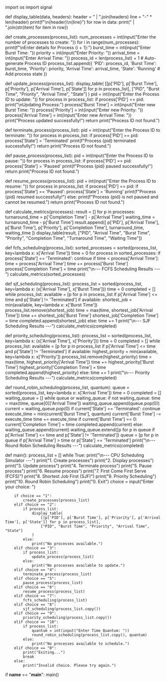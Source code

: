 
import os
import signal

def display_table(data, headers):
    header = " | ".join(headers)
    line = "-" * len(header)
    print(f"\n{header}\n{line}")
    for row in data:
        print(" | ".join(str(item) for item in row))

def create_processes(process_list):
    num_processes = int(input("Enter the number of processes to create: "))
    for i in range(num_processes):
        print(f"\nEnter details for Process {i + 1}:")
        burst_time = int(input("Enter Burst Time: "))
        priority = int(input("Enter Priority: "))
        arrival_time = int(input("Enter Arrival Time: "))
        process_id = len(process_list) + 1  # Auto-generate Process ID
        process_list.append({
            'PID': process_id,
            'Burst Time': burst_time,
            'Priority': priority,
            'Arrival Time': arrival_time,
            'State': 'Running'  # Add process state
        })

def update_process(process_list):
    display_table(
        [[p['PID'], p['Burst Time'], p['Priority'], p['Arrival Time'], p['State']] for p in process_list],
        ["PID", "Burst Time", "Priority", "Arrival Time", "State"]
    )
    pid = int(input("Enter the Process ID to update: "))
    for process in process_list:
        if process['PID'] == pid:
            print("\nUpdating Process:")
            process['Burst Time'] = int(input("Enter new Burst Time: "))
            process['Priority'] = int(input("Enter new Priority: "))
            process['Arrival Time'] = int(input("Enter new Arrival Time: "))
            print("Process updated successfully!")
            return
    print("Process ID not found.")

def terminate_process(process_list):
    pid = int(input("Enter the Process ID to terminate: "))
    for process in process_list:
        if process['PID'] == pid:
            process['State'] = 'Terminated'
            print(f"Process {pid} terminated successfully!")
            return
    print("Process ID not found.")

def pause_process(process_list):
    pid = int(input("Enter the Process ID to pause: "))
    for process in process_list:
        if process['PID'] == pid:
            process['State'] = 'Paused'
            print(f"Process {pid} paused successfully!")
            return
    print("Process ID not found.")

def resume_process(process_list):
    pid = int(input("Enter the Process ID to resume: "))
    for process in process_list:
        if process['PID'] == pid:
            if process['State'] == 'Paused':
                process['State'] = 'Running'
                print(f"Process {pid} resumed successfully!")
            else:
                print(f"Process {pid} is not paused and cannot be resumed.")
            return
    print("Process ID not found.")

def calculate_metrics(processes):
    result = []
    for p in processes:
        turnaround_time = p['Completion Time'] - p['Arrival Time']
        waiting_time = turnaround_time - p['Burst Time']
        result.append([
            p['PID'], p['Arrival Time'], p['Burst Time'], p['Priority'],
            p['Completion Time'], turnaround_time, waiting_time
        ])
    display_table(result, ["PID", "Arrival Time", "Burst Time", "Priority", "Completion Time", "Turnaround Time", "Waiting Time"])

def fcfs_scheduling(process_list):
    sorted_processes = sorted(process_list, key=lambda x: x['Arrival Time'])
    time = 0
    for process in sorted_processes:
        if process['State'] == 'Terminated':
            continue
        if time < process['Arrival Time']:
            time = process['Arrival Time']
        time += process['Burst Time']
        process['Completion Time'] = time
    print("\n--- FCFS Scheduling Results ---")
    calculate_metrics(sorted_processes)

def sjf_scheduling(process_list):
    process_list = sorted(process_list, key=lambda x: (x['Arrival Time'], x['Burst Time']))
    time = 0
    completed = []
    while process_list:
        available = [p for p in process_list if p['Arrival Time'] <= time and p['State'] != 'Terminated']
        if available:
            shortest_job = min(available, key=lambda x: x['Burst Time'])
            process_list.remove(shortest_job)
            time = max(time, shortest_job['Arrival Time'])
            time += shortest_job['Burst Time']
            shortest_job['Completion Time'] = time
            completed.append(shortest_job)
        else:
            time += 1
    print("\n--- SJF Scheduling Results ---")
    calculate_metrics(completed)

def priority_scheduling(process_list):
    process_list = sorted(process_list, key=lambda x: (x['Arrival Time'], x['Priority']))
    time = 0
    completed = []
    while process_list:
        available = [p for p in process_list if p['Arrival Time'] <= time and p['State'] != 'Terminated']
        if available:
            highest_priority = min(available, key=lambda x: x['Priority'])
            process_list.remove(highest_priority)
            time = max(time, highest_priority['Arrival Time'])
            time += highest_priority['Burst Time']
            highest_priority['Completion Time'] = time
            completed.append(highest_priority)
        else:
            time += 1
    print("\n--- Priority Scheduling Results ---")
    calculate_metrics(completed)

def round_robin_scheduling(process_list, quantum):
    queue = sorted(process_list, key=lambda x: x['Arrival Time'])
    time = 0
    completed = []
    waiting_queue = []
    while queue or waiting_queue:
        if not waiting_queue:
            time = max(time, queue[0]['Arrival Time'])
            waiting_queue.append(queue.pop(0))
        current = waiting_queue.pop(0)
        if current['State'] == 'Terminated':
            continue
        execute_time = min(current['Burst Time'], quantum)
        current['Burst Time'] -= execute_time
        time += execute_time
        if current['Burst Time'] == 0:
            current['Completion Time'] = time
            completed.append(current)
        else:
            waiting_queue.append(current)
        waiting_queue.extend([p for p in queue if p['Arrival Time'] <= time and p['State'] != 'Terminated'])
        queue = [p for p in queue if p['Arrival Time'] > time or p['State'] == 'Terminated']
    print("\n--- Round Robin Scheduling Results ---")
    calculate_metrics(completed)

def main():
    process_list = []
    while True:
        print("\n--- CPU Scheduling Simulator ---")
        print("1. Create processes")
        print("2. Display processes")
        print("3. Update process")
        print("4. Terminate process")
        print("5. Pause process")
        print("6. Resume process")
        print("7. First Come First Serve (FCFS)")
        print("8. Shortest Job First (SJF)")
        print("9. Priority Scheduling")
        print("10. Round Robin Scheduling")
        print("0. Exit")
        choice = input("Enter your choice: ")

        if choice == "1":
            create_processes(process_list)
        elif choice == "2":
            if process_list:
                display_table(
                    [[p['PID'], p['Burst Time'], p['Priority'], p['Arrival Time'], p['State']] for p in process_list],
                    ["PID", "Burst Time", "Priority", "Arrival Time", "State"]
                )
            else:
                print("No processes available.")
        elif choice == "3":
            if process_list:
                update_process(process_list)
            else:
                print("No processes available to update.")
        elif choice == "4":
            terminate_process(process_list)
        elif choice == "5":
            pause_process(process_list)
        elif choice == "6":
            resume_process(process_list)
        elif choice == "7":
            fcfs_scheduling(process_list)
        elif choice == "8":
            sjf_scheduling(process_list.copy())
        elif choice == "9":
            priority_scheduling(process_list.copy())
        elif choice == "10":
            if process_list:
                quantum = int(input("Enter Time Quantum: "))
                round_robin_scheduling(process_list.copy(), quantum)
            else:
                print("No processes available to schedule.")
        elif choice == "0":
            print("Exiting...")
            break
        else:
            print("Invalid choice. Please try again.")

if __name__ == "__main__":
   main()
